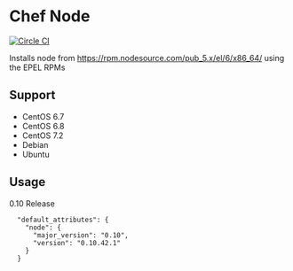 # Chef Node
[![Circle CI](https://circleci.com/gh/usemarkup/chef-node.svg?style=svg)](https://circleci.com/gh/usemarkup/chef-node)

Installs node from https://rpm.nodesource.com/pub_5.x/el/6/x86_64/ using the EPEL RPMs

## Support

- CentOS 6.7
- CentOS 6.8
- CentOS 7.2
- Debian
- Ubuntu

## Usage

0.10 Release
```
  "default_attributes": {
    "node": {
      "major_version": "0.10",
      "version": "0.10.42.1"
    }
  }
```
